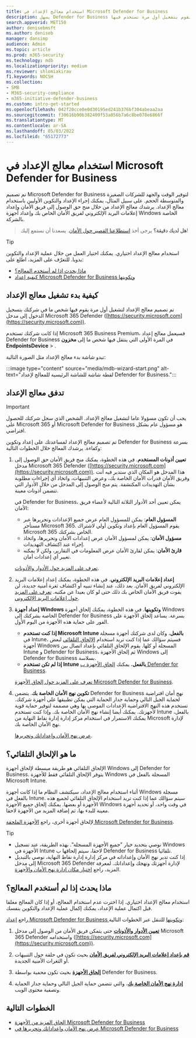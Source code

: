 ```yaml
---
title: استخدام معالج الإعداد في Microsoft Defender for Business
description: يسهل Defender for Business عملية الإعداد باستخدام معالج يقوم بتشغيل أول مرة تستخدم فيها Defender for Business. تعرف على كيفية عمل معالج الإعداد.
search.appverid: MET150
author: denisebmsft
ms.author: deniseb
manager: dansimp
audience: Admin
ms.topic: article
ms.prod: m365-security
ms.technology: mdb
ms.localizationpriority: medium
ms.reviewer: shlomiakirav
f1.keywords: NOCSH
ms.collection:
- SMB
- M365-security-compliance
- m365-initiative-defender-business
ms.custom: intro-get-started
ms.openlocfilehash: 042f20cce0e0d30195ed241b376bf304abeaa2aa
ms.sourcegitcommit: f30616b90b382409f53a056b7a6c8be078e6866f
ms.translationtype: MT
ms.contentlocale: ar-SA
ms.lasthandoff: 05/03/2022
ms.locfileid: "65172773"
---
```

# <a name="use-the-setup-wizard-in-microsoft-defender-for-business"></a>استخدام معالج الإعداد في Microsoft Defender for Business

تم تصميم Microsoft Defender for Business لتوفير الوقت والجهد للشركات الصغيرة والمتوسطة الحجم. على سبيل المثال، يمكنك إجراء الإعداد والتكوين الأوليين باستخدام معالج الإعداد. يرشدك معالج الإعداد من خلال منح حق الوصول إلى فريق الأمان وإعداد إعلامات البريد الإلكتروني لفريق الأمان الخاص بك وإعداد أجهزة Windows الخاصة بالشركة.

>
> **هل لديك دقيقة؟**
> يرجى أخذ <a href="https://microsoft.qualtrics.com/jfe/form/SV_0JPjTPHGEWTQr4y" target="_blank">استطلاعنا القصير حول الأمان</a>. يسعدنا أن نستمع إليك!
>

> [!TIP]
> استخدام معالج الإعداد اختياري. يمكنك اختيار العمل من خلال عملية الإعداد والتكوين يدويا. للتعرّف على المزيد، اطلع على:
> - [ماذا يحدث إذا لم أستخدم المعالج؟](#what-happens-if-i-dont-use-the-wizard)
> - [كيفية إعداد Microsoft Defender for Business وتكوينها](mdb-setup-configuration.md)

## <a name="how-to-start-the-setup-wizard"></a>كيفية بدء تشغيل معالج الإعداد

تم تصميم معالج الإعداد لتشغيل أول مرة يقوم فيها شخص ما في شركتك بتسجيل الدخول إلى مدخل Microsoft 365 Defender ([https://security.microsoft.com](https://security.microsoft.com)). 

إذا كانت شركتك تستخدم Microsoft 365 Business Premium، فسيعمل معالج إعداد Defender for Business في المرة الأولى التي ينتقل فيها شخص ما إلى **مخزون EndpointsDevice** > . 

تبدو شاشة بدء معالج الإعداد مثل الصورة التالية:

:::image type="content" source="media/mdb-wizard-start.png" alt-text="لقطة شاشة للشاشة الرئيسية للمعالج لإعداد Defender for Business.":::

## <a name="the-setup-wizard-flow"></a>تدفق معالج الإعداد

> [!IMPORTANT]
> يجب أن تكون مسؤولا عاما لتشغيل معالج الإعداد. الشخص الذي سجل شركتك للحصول على Microsoft 365 أو Microsoft Defender for Business هو مسؤول عام بشكل افتراضي.

تم تصميم معالج الإعداد لمساعدتك على إعداد وتكوين Defender for Business بسرعة وكفاءة. يرشدك المعالج خلال الخطوات التالية:

1. **تعيين أذونات المستخدم**. في هذه الخطوة، يمكنك منح فريق الأمان حق الوصول إلى مدخل Microsoft 365 Defender ([https://security.microsoft.com](https://security.microsoft.com)). هذا المدخل هو المكان الذي ستدير فيه أنت وفريق الأمان قدرات الأمان الخاصة بك، وعرض التنبيهات، واتخاذ أي إجراءات مطلوبة بشأن التهديدات المكتشفة. يتم منح الوصول إلى المدخل من خلال الأدوار التي تتضمن أذونات معينة.

   في Defender for Business، يمكن تعيين أحد الأدوار الثلاثة التالية لأعضاء فريق الأمان:<br/>
   
   - **المسؤول العام**: يمكن للمسؤول العام عرض جميع الإعدادات وتحريرها عبر مستأجر Microsoft 365. يقوم المسؤول العام بإعداد وتكوين أولي لاشتراك Microsoft 365 الخاص بشركتك. 
   - **مسؤول الأمان**: يمكن لمسؤول الأمان عرض إعدادات الأمان وتحريرها، واتخاذ إجراء عند اكتشاف التهديدات.
   - **قارئ الأمان**: يمكن لقارئ الأمان عرض المعلومات في التقارير، ولكن لا يمكنه تغيير أي إعدادات أمان. 

   [تعرف على المزيد حول الأدوار والأذونات](mdb-roles-permissions.md). 

2. **إعداد إعلامات البريد الإلكتروني**. في هذه الخطوة، يمكنك إعداد إعلامات البريد الإلكتروني لفريق الأمان. بعد ذلك، عند إنشاء تنبيه أو اكتشاف ثغرة أمنية جديدة، لن يفوت فريق الأمان الخاص بك ذلك حتى لو كان بعيدا عن مكتبه. [تعرف على المزيد حول إعلامات البريد الإلكتروني](mdb-email-notifications.md). 

3. **إعداد أجهزة Windows وتكوينها**. في هذه الخطوة، يمكنك إلحاق أجهزة Windows الخاصة بشركتك إلى Defender for Business بسرعة. يساعد إلحاق الأجهزة على الفور على حماية هذه الأجهزة من اليوم الأول. 

   - **إذا كنت تستخدم Microsoft Intune بالفعل**، وكان لدى شركتك أجهزة مسجلة في Intune، فسيتم سؤالك عما إذا كنت تريد استخدام [الإلحاق التلقائي](#what-is-automatic-onboarding) لبعض أجهزة Windows المسجلة أو كلها. يقوم الإلحاق التلقائي بإعداد اتصال بين Intune و Defender for Business، ثم إلحاق الأجهزة Windows إلى Defender for Business بسلاسة. 
   - **إذا لم تكن تستخدم Intune بالفعل**، يمكنك [إلحاق الأجهزة ب Defender for Business](mdb-onboard-devices.md). 
   
   [تعرف على المزيد حول إلحاق الأجهزة Microsoft Defender for Business](mdb-onboard-devices.md).
   
4. **تكوين نهج الأمان الخاصة بك**. يتضمن Defender for Business نهج أمان افتراضية لحماية الجيل التالي وحماية جدار الحماية التي يمكن تطبيقها على أجهزة شركتك. تستخدم هذه النهج الافتراضية الإعدادات الموصى بها وهي مصممة لتوفير حماية قوية لأجهزتك. يمكنك أيضا إنشاء نهج الأمان الخاصة بك. وإذا كنت تستخدم Intune بالفعل، يمكنك الاستمرار في استخدام مركز إدارة إدارة نقاط النهاية من Microsoft لإدارة نهج الأمان الخاصة بك.

   [عرض نهج الأمان وإعداداتك وتحريرها](mdb-configure-security-settings.md).

## <a name="what-is-automatic-onboarding"></a>ما هو الإلحاق التلقائي؟

الإلحاق التلقائي هو طريقة مبسطة لإلحاق أجهزة Windows إلى Defender for Business. يتوفر الإلحاق التلقائي فقط للأجهزة Windows المسجلة بالفعل في Microsoft Intune. 

أثناء استخدام معالج الإعداد، سيكتشف النظام ما إذا كانت أجهزة Windows مسجلة بالفعل في Intune. سيتم سؤالك عما إذا كنت تريد استخدام الإلحاق التلقائي لجميع هذه الأجهزة أو بعضها. يمكنك إلحاق جميع الأجهزة Windows في وقت واحد، أو تحديد أجهزة معينة للبدء بها، ثم إضافة المزيد من الأجهزة لاحقا. 

لإلحاق أجهزة أخرى، راجع [الأجهزة الملحقة Microsoft Defender for Business](mdb-onboard-devices.md).

> [!TIP]
> - نوصي بتحديد خيار "جميع الأجهزة المسجلة". بهذه الطريقة، عند تسجيل Windows الأجهزة في Intune لاحقا، سيتم إلحاقها ب Defender for Business تلقائيا. 
> - إذا كنت تدير نهج الأمان وإعداداته في مركز إدارة إدارة نقاط النهاية، نوصي بالتبديل إلى مدخل Microsoft 365 Defender لإدارة أجهزتك ونهجك وإعداداتك. لمعرفة المزيد، راجع [اختيار مكان إدارة نهج الأمان والأجهزة](mdb-configure-security-settings.md#choose-where-to-manage-security-policies-and-devices).

## <a name="what-happens-if-i-dont-use-the-wizard"></a>ماذا يحدث إذا لم أستخدم المعالج؟

استخدام معالج الإعداد اختياري. إذا اخترت عدم استخدام المعالج، أو إذا كان المعالج مغلقا قبل اكتمال عملية الإعداد، يمكنك إكمال عملية الإعداد والتكوين بنفسك. 

راجع [إعداد Microsoft Defender for Business وتكوينها](mdb-setup-configuration.md) للتنقل عبر الخطوات التالية:

1. **[تعيين الأدوار والأذونات](mdb-roles-permissions.md)** حتى يتمكن فريق الأمان من الوصول إلى مدخل Microsoft 365 Defender واستخدامه ([https://security.microsoft.com](https://security.microsoft.com)).

2. **[قم بإعداد إعلامات البريد الإلكتروني لفريق الأمان](mdb-email-notifications.md)** بحيث تكون في حلقة حول التنبيهات أو الثغرات الأمنية الجديدة.

3. **[إلحاق الأجهزة](mdb-onboard-devices.md)** بحيث تكون محمية بواسطة Defender for Business.

4. **[إدارة نهج الأمان الخاصة بك](mdb-configure-security-settings.md)**، والتي تتضمن حماية الجيل التالي وحماية جدار الحماية وتصفية محتوى الويب.

## <a name="next-steps"></a>الخطوات التالية

- [إلحاق المزيد من الأجهزة Microsoft Defender for Business](mdb-onboard-devices.md)
- [عرض نهج الأمان وإعداداتك وتحريرها في Microsoft Defender for Business](mdb-configure-security-settings.md)